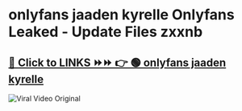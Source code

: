 
 # onlyfans jaaden kyrelle Onlyfans Leaked - Update Files zxxnb

## <h2><a href="https://clipsfans.com/onlyfans_jaaden_kyrelle&ref=git">🔗 Click to LINKS ⏩⏩ 👉 🟢 onlyfans jaaden kyrelle </a></h2>

<a href="https://clipsfans.com/onlyfans_jaaden_kyrelle&ref=git" rel="nofollow" data-target="animated-image.originalLink"><img src="https://i.ibb.co.com/xMMVF88/686577567.gif" alt="Viral Video Original" style="max-width: 100%; display: inline-block;" data-target="animated-image.originalImage"></a>

